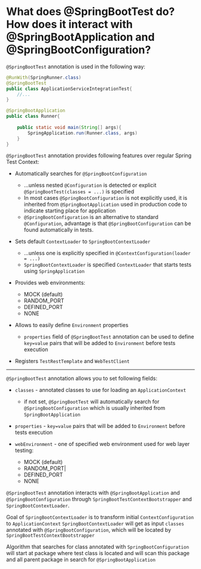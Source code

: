 # What does @SpringBootTest do? How does it interact with @SpringBootApplication and @SpringBootConfiguration?
```@SpringBootTest``` annotation is used in the following way:

```java
@RunWith(SpringRunner.class)
@SpringBootTest
public class ApplicationServiceIntegrationTest{
    //...
}
```

```java
@SpringBootApplication
public class Runner{
    
    public static void main(String[] args){
        SpringApplication.run(Runner.class, args)
    }
}
```

```@SpringBootTest``` annotation provides following features over regular Spring Test Context:
- Automatically searches for ```@SpringBootConfiguration```
    - ...unless nested ```@Configuration``` is detected or explicit ```@SpringBootTest(classes = ...)``` is specified
    - In most cases ```@SpringBootConfiguration``` is not explicitly used, it is inherited from ```@SpringBootApplication``` 
      used in production code to indicate starting place for application
    - ```@SpringBootConfiguration``` is an alternative to standard ```@Configuration```, advantage is that ```@SpringBootConfiguration```
    can be found automatically in tests.

- Sets default ```ContextLoader``` to ```SpringBootContextLoader``` 
    - ...unless one is explicitly specified in ```@ContextConfiguration(loader = ...)```
    - ```SpringBootContextLoader``` is specified ```ContextLoader``` that starts tests using ```SpringApplication```
    
- Provides web environments:
    - MOCK (default)
    - RANDOM_PORT
    - DEFINED_PORT
    - NONE
    
- Allows to easily define ```Environment``` properties
    - ```properties``` field of ```@SpringBootTest``` annotation can be used to define ```key=value``` pairs that will be added
    to ```Environment``` before tests execution
      
- Registers ```TestRestTemplate``` and ```WebTestClient```

---

```@SpringBootTest``` annotation allows you to set following fields:
- ```classes``` - annotated classes to use for loading an ```ApplicationContext```
    - if not set, ```@SpringBootTest``` will automatically search for ```@SpringBootConfiguration``` which is usually inherited 
    from ```SpringBootApplication```
      
- ```properties``` - ```key=value``` pairs that will be added to ```Environment``` before tests execution
- ```webEnvironment``` - one of specified web environment used for web layer testing:
    - MOCK (default)
    - RANDOM_PORT|
    - DEFINED_PORT
    - NONE
    
```@SpringBootTest``` annotation interacts with ```@SpringBootApplication``` and ```@SpringBootConfiguration``` through 
```SpringBootTestContextBootstrapper``` and ```SpringBootContextLoader```.

Goal of ```SpringBootContextLoader``` is to transform initial ```ContextConfiguration``` to ```ApplicationContext```
```SpringBootContextLoader``` will get as input ```classes``` annotated with ```@SpringBootConfiguration```, which will 
be located by ```SpringBootTestContextBootstrapper```

Algorithm that searches for class annotated with ```SpringBootConfiguration``` will start at package where test class is located 
and will scan this package and all parent package in search for ```@SpringBootApplication```

